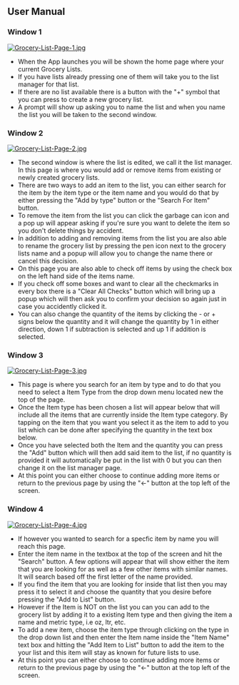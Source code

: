 ## User Manual ### Window 1 [![Grocery-List-Page-1.jpg](https://i.postimg.cc/GtrWrBxZ/Grocery-List-Page-1.jpg)](https://postimg.cc/qhbbxvYL)- When the App launches you will be shown the home page where your current Grocery Lists.- If you have lists already pressing one of them will take you to the list manager for that list.- If there are no list available there is a button with the "+" symbol that you can press to create a new grocery list.- A prompt will show up asking you to name the list and when you name the list you will be taken to the second window.### Window 2[![Grocery-List-Page-2.jpg](https://i.postimg.cc/DfPV6g2F/Grocery-List-Page-2.jpg)](https://postimg.cc/dD3StGkS)- The second window is where the list is edited, we call it the list manager. In this page is where you would add or remove items fromexisting or newly created grocery lists. - There are two ways to add an item to the list, you can either search for the item by the item type or the item name and you would do that by either pressing the "Add by type" button or the "Search For Item" button.- To remove the item from the list you can click the garbage can icon and a pop up will appear asking if you're sure you want to delete the item so you don't delete things by accident. - In addition to adding and removing items from the list you are also able to rename the grocery list by pressing the pen icon next to the grocery lists name and a popup will allow you to change the name there or cancel this decision. - On this page you are also able to check off items by using the check box on the left hand side of the items name. - If you check off some boxes and want to clear all the checkmarks in every box there is a "Clear All Checks" button which will bring up a popup which will then ask you to confirm your decision so again just in case you accidently clicked it. - You can also change the quantity of the items by clicking the - or + signs below the quantity and it will change the quantity by 1 in either direction, down 1 if subtraction is selected and up 1 if addition is selected. ### Window 3[![Grocery-List-Page-3.jpg](https://i.postimg.cc/FzZ2K9P1/Grocery-List-Page-3.jpg)](https://postimg.cc/tnsrSHGH)- This page is where you search for an item by type and to do that you need to select a Item Type from the drop down menu located new the top of the page. - Once the Item type has been chosen a list will appear below that will include all the items that are currently inside the Item type category. By tapping on the item that you want you select it as the item to add toyou list which can be done after specifying the quantity in the text box below.- Once you have selected both the Item and the quantity you can press the "Add" button which will then add said item to the list, if no quantity is provided it will automatically be put in the list with 0 but you can then change it on the list manager page.- At this point you can either choose to continue adding more items or return to the previous page by using the "<-" button at the top left of the screen.### Window 4[![Grocery-List-Page-4.jpg](https://i.postimg.cc/yY1MbZdR/Grocery-List-Page-4.jpg)](https://postimg.cc/t7cv17FR)- If however you wanted to search for a specfic item by name you will reach this page.- Enter the item name in the textbox at the top of the screen and hit the "Search" button. A few options will appear that will show either the item that you are looking for as well as a few other items with similar names. It will search based off the first letter of the name provided.- If you find the item that you are looking for inside that list then you may press it to select it and choose the quantity that you desire before pressing the "Add to List" button.- However if the Item is NOT on the list you can you can add to the grocery list by adding it to a existing Item type and then giving the item a name and metric type, i.e oz, ltr, etc.- To add a new item, choose the item type through clicking on the type in the drop down list and then enter the Item name inside the "Item Name" text box and hitting the "Add Item to List" button to add the item to the your list and this item will stay as known for future lists to use.  - At this point you can either choose to continue adding more items or return to the previous page by using the "<-" button at the top left of the screen.